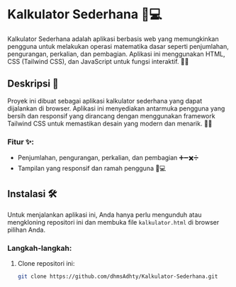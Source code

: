 # Kalkulator Sederhana 🧮💻

Kalkulator Sederhana adalah aplikasi berbasis web yang memungkinkan pengguna untuk melakukan operasi matematika dasar seperti penjumlahan, pengurangan, perkalian, dan pembagian. Aplikasi ini menggunakan HTML, CSS (Tailwind CSS), dan JavaScript untuk fungsi interaktif. 🚀✨

## Deskripsi 📖

Proyek ini dibuat sebagai aplikasi kalkulator sederhana yang dapat dijalankan di browser. Aplikasi ini menyediakan antarmuka pengguna yang bersih dan responsif yang dirancang dengan menggunakan framework Tailwind CSS untuk memastikan desain yang modern dan menarik. 🎨💡

### Fitur ✨:
- Penjumlahan, pengurangan, perkalian, dan pembagian ➕➖✖️➗
- Tampilan yang responsif dan ramah pengguna 📱💻

## Instalasi 🛠️

Untuk menjalankan aplikasi ini, Anda hanya perlu mengunduh atau mengkloning repositori ini dan membuka file `kalkulator.html` di browser pilihan Anda.

### Langkah-langkah:
1. Clone repositori ini:
   ```bash
   git clone https://github.com/dhmsAdhty/Kalkulator-Sederhana.git
